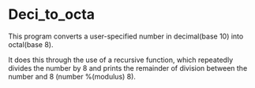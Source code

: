 # Deci_to_octa

This program converts a user-specified number in decimal(base 10) into octal(base 8).

It does this through the use of a recursive function, which repeatedly divides the number by 8 and prints the remainder of division between the number and 8 (number %(modulus) 8).

